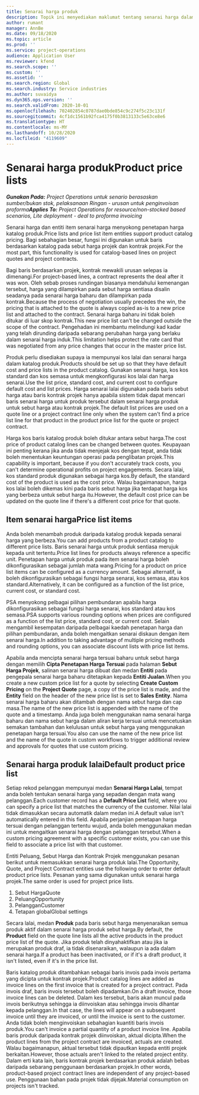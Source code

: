 ```yaml
---
title: Senarai harga produk
description: Topik ini menyediakan maklumat tentang senarai harga dalam penetapan harga katalog yang digunakan untuk sebut harga dan kontrak projek.
author: rumant
manager: AnnBe
ms.date: 09/18/2020
ms.topic: article
ms.prod: ''
ms.service: project-operations
audience: Application User
ms.reviewer: kfend
ms.search.scope: ''
ms.custom: ''
ms.assetid: ''
ms.search.region: Global
ms.search.industry: Service industries
ms.author: suvaidya
ms.dyn365.ops.version: ''
ms.search.validFrom: 2020-10-01
ms.openlocfilehash: 702402854c0787dae0bde854c9c274f5c23c131f
ms.sourcegitcommit: 4cf1dc1561b92fca4175f0b3813133c5e63ce8e6
ms.translationtype: HT
ms.contentlocale: ms-MY
ms.lasthandoff: 10/28/2020
ms.locfileid: "4119609"
---
```

# <a name="product-price-lists"></a><span data-ttu-id="f28ce-103">Senarai harga produk</span><span class="sxs-lookup"><span data-stu-id="f28ce-103">Product price lists</span></span>

<span data-ttu-id="f28ce-104">_**Gunakan Pada:** Project Operations untuk senario berasaskan sumber/bukan stok, pelaksanaan Ringan - urusan untuk penginvoisan proforma_</span><span class="sxs-lookup"><span data-stu-id="f28ce-104">_**Applies To:** Project Operations for resource/non-stocked based scenarios, Lite deployment - deal to proforma invoicing_</span></span>

<span data-ttu-id="f28ce-105">Senarai harga dan entiti item senarai harga menyokong penetapan harga katalog produk.</span><span class="sxs-lookup"><span data-stu-id="f28ce-105">Price lists and price list item entities support product catalog pricing.</span></span> <span data-ttu-id="f28ce-106">Bagi sebahagian besar, fungsi ini digunakan untuk baris berdasarkan katalog pada sebut harga projek dan kontrak projek.</span><span class="sxs-lookup"><span data-stu-id="f28ce-106">For the most part, this functionality is used for catalog-based lines on project quotes and project contracts.</span></span>

<span data-ttu-id="f28ce-107">Bagi baris berdasarkan projek, kontrak mewakili urusan selepas ia dimenangi.</span><span class="sxs-lookup"><span data-stu-id="f28ce-107">For project-based lines, a contract represents the deal after it was won.</span></span> <span data-ttu-id="f28ce-108">Oleh sebab proses rundingan biasanya mendahului kemenangan tersebut, harga yang dilampirkan pada sebut harga sentiasa disalin seadanya pada senarai harga baharu dan dilampirkan pada kontrak.</span><span class="sxs-lookup"><span data-stu-id="f28ce-108">Because the process of negotiation usually precedes the win, the pricing that is attached to the quote is always copied as-is to a new price list and attached to the contract.</span></span> <span data-ttu-id="f28ce-109">Senarai harga baharu ini tidak boleh ditukar di luar skop kontrak.</span><span class="sxs-lookup"><span data-stu-id="f28ce-109">This new price list can't be changed outside the scope of the contract.</span></span> <span data-ttu-id="f28ce-110">Pengehadan ini membantu melindungi kad kadar yang telah dirunding daripada sebarang perubahan harga yang berlaku dalam senarai harga induk.</span><span class="sxs-lookup"><span data-stu-id="f28ce-110">This limitation helps protect the rate card that was negotiated from any price changes that occur in the master price list.</span></span>

<span data-ttu-id="f28ce-111">Produk perlu disediakan supaya ia mempunyai kos lalai dan senarai harga dalam katalog produk.</span><span class="sxs-lookup"><span data-stu-id="f28ce-111">Products should be set up so that they have default cost and price lists in the product catalog.</span></span> <span data-ttu-id="f28ce-112">Gunakan senarai harga, kos kos standard dan kos semasa untuk mengkonfigurasi kos lalai dan harga senarai.</span><span class="sxs-lookup"><span data-stu-id="f28ce-112">Use the list price, standard cost, and current cost to configure default cost and list prices.</span></span> <span data-ttu-id="f28ce-113">Harga senarai lalai digunakan pada baris sebut harga atau baris kontrak projek hanya apabila sistem tidak dapat mencari baris senarai harga untuk produk tersebut dalam senarai harga produk untuk sebut harga atau kontrak projek.</span><span class="sxs-lookup"><span data-stu-id="f28ce-113">The default list prices are used on a quote line or a project contract line only when the system can't find a price list line for that product in the product price list for the quote or project contract.</span></span>

<span data-ttu-id="f28ce-114">Harga kos baris katalog produk boleh ditukar antara sebut harga.</span><span class="sxs-lookup"><span data-stu-id="f28ce-114">The cost price of product catalog lines can be changed between quotes.</span></span> <span data-ttu-id="f28ce-115">Keupayaan ini penting kerana jika anda tidak menjejak kos dengan tepat, anda tidak boleh menentukan keuntungan operasi pada penglibatan projek.</span><span class="sxs-lookup"><span data-stu-id="f28ce-115">This capability is important, because if you don't accurately track costs, you can't determine operational profits on project engagements.</span></span> <span data-ttu-id="f28ce-116">Secara lalai, kos standard produk digunakan sebagai harga kos.</span><span class="sxs-lookup"><span data-stu-id="f28ce-116">By default, the standard cost of the product is used as the cost price.</span></span> <span data-ttu-id="f28ce-117">Walau bagaimanapun, harga kos lalai boleh dikemas kini pada baris sebut harga jika terdapat harga kos yang berbeza untuk sebut harga itu.</span><span class="sxs-lookup"><span data-stu-id="f28ce-117">However, the default cost price can be updated on the quote line if there's a different cost price for that quote.</span></span>

## <a name="price-list-items"></a><span data-ttu-id="f28ce-118">Item senarai harga</span><span class="sxs-lookup"><span data-stu-id="f28ce-118">Price list items</span></span>

<span data-ttu-id="f28ce-119">Anda boleh menambah produk daripada katalog produk kepada senarai harga yang berbeza.</span><span class="sxs-lookup"><span data-stu-id="f28ce-119">You can add products from a product catalog to different price lists.</span></span> <span data-ttu-id="f28ce-120">Baris senarai harga untuk produk sentiasa merujuk kepada unit tertentu.</span><span class="sxs-lookup"><span data-stu-id="f28ce-120">Price list lines for products always reference a specific unit.</span></span> <span data-ttu-id="f28ce-121">Penetapan harga untuk produk pada item senarai harga boleh dikonfigurasikan sebagai jumlah mata wang.</span><span class="sxs-lookup"><span data-stu-id="f28ce-121">Pricing for a product on price list items can be configured as a currency amount.</span></span> <span data-ttu-id="f28ce-122">Sebagai alternatif, ia boleh dikonfigurasikan sebagai fungsi harga senarai, kos semasa, atau kos standard.</span><span class="sxs-lookup"><span data-stu-id="f28ce-122">Alternatively, it can be configured as a function of the list price, current cost, or standard cost.</span></span>

<span data-ttu-id="f28ce-123">PSA menyokong pelbagai pilihan pembundaran apabila harga dikonfigurasikan sebagai fungsi harga senarai, kos standard atau kos semasa.</span><span class="sxs-lookup"><span data-stu-id="f28ce-123">PSA supports various rounding options when prices are configured as a function of the list price, standard cost, or current cost.</span></span> <span data-ttu-id="f28ce-124">Selain mengambil kesempatan daripada pelbagai kaedah penetapan harga dan pilihan pembundaran, anda boleh mengaitkan senarai diskaun dengan item senarai harga.</span><span class="sxs-lookup"><span data-stu-id="f28ce-124">In addition to taking advantage of multiple pricing methods and rounding options, you can associate discount lists with price list items.</span></span> 

<span data-ttu-id="f28ce-125">Apabila anda mencipta senarai harga tersuai baharu untuk sebut harga dengan memilih **Cipta Penetapan Harga Tersuai** pada halaman **Sebut Harga Projek**, salinan senarai harga dibuat dan medan **Entiti** pada pengepala senarai harga baharu ditetapkan kepada **Entiti Jualan**.</span><span class="sxs-lookup"><span data-stu-id="f28ce-125">When you create a new custom price list for a quote by selecting **Create Custom Pricing** on the **Project Quote** page, a copy of the price list is made, and the **Entity** field on the header of the new price list is set to **Sales Entity**.</span></span> <span data-ttu-id="f28ce-126">Nama senarai harga baharu akan ditambah dengan nama sebut harga dan cap masa.</span><span class="sxs-lookup"><span data-stu-id="f28ce-126">The name of the new price list is appended with the name of the quote and a timestamp.</span></span> <span data-ttu-id="f28ce-127">Anda juga boleh menggunakan nama senarai harga baharu dan nama sebut harga dalam aliran kerja tersuai untuk mencetuskan semakan tambahan dan kelulusan untuk sebut harga yang menggunakan penetapan harga tersuai.</span><span class="sxs-lookup"><span data-stu-id="f28ce-127">You also can use the name of the new price list and the name of the quote in custom workflows to trigger additional review and approvals for quotes that use custom pricing.</span></span>

 
## <a name="default-product-price-list"></a><span data-ttu-id="f28ce-128">Senarai harga produk lalai</span><span class="sxs-lookup"><span data-stu-id="f28ce-128">Default product price list</span></span>
<span data-ttu-id="f28ce-129">Setiap rekod pelanggan mempunyai medan **Senarai Harga Lalai**, tempat anda boleh tentukan senarai harga yang sepadan dengan mata wang pelanggan.</span><span class="sxs-lookup"><span data-stu-id="f28ce-129">Each customer record has a **Default Price List** field, where you can specify a price list that matches the currency of the customer.</span></span> <span data-ttu-id="f28ce-130">Nilai lalai tidak dimasukkan secara automatik dalam medan ini.</span><span class="sxs-lookup"><span data-stu-id="f28ce-130">A default value isn't automatically entered in this field.</span></span> <span data-ttu-id="f28ce-131">Apabila perjanjian penetapan harga tersuai dengan pelanggan tertentu wujud, anda boleh menggunakan medan ini untuk mengaitkan senarai harga dengan pelanggan tersebut.</span><span class="sxs-lookup"><span data-stu-id="f28ce-131">When a custom pricing agreement with a specific customer exists, you can use this field to associate a price list with that customer.</span></span>

<span data-ttu-id="f28ce-132">Entiti Peluang, Sebut Harga dan Kontrak Projek menggunakan pesanan berikut untuk memasukkan senarai harga produk lalai.</span><span class="sxs-lookup"><span data-stu-id="f28ce-132">The Opportunity, Quote, and Project Contract entities use the following order to enter default product price lists.</span></span> <span data-ttu-id="f28ce-133">Pesanan yang sama digunakan untuk senarai harga projek.</span><span class="sxs-lookup"><span data-stu-id="f28ce-133">The same order is used for project price lists.</span></span>

1.  <span data-ttu-id="f28ce-134">Sebut Harga</span><span class="sxs-lookup"><span data-stu-id="f28ce-134">Quote</span></span>
2.  <span data-ttu-id="f28ce-135">Peluang</span><span class="sxs-lookup"><span data-stu-id="f28ce-135">Opportunity</span></span>
3.  <span data-ttu-id="f28ce-136">Pelanggan</span><span class="sxs-lookup"><span data-stu-id="f28ce-136">Customer</span></span>
4.  <span data-ttu-id="f28ce-137">Tetapan global</span><span class="sxs-lookup"><span data-stu-id="f28ce-137">Global settings</span></span> 

<span data-ttu-id="f28ce-138">Secara lalai, medan **Produk** pada baris sebut harga menyenaraikan semua produk aktif dalam senarai harga produk sebut harga.</span><span class="sxs-lookup"><span data-stu-id="f28ce-138">By default, the **Product** field on the quote line lists all the active products in the product price list of the quote.</span></span> <span data-ttu-id="f28ce-139">Jika produk telah dinyahaktifkan atau jika ia merupakan produk draf, ia tidak disenaraikan, walaupun ia ada dalam senarai harga.</span><span class="sxs-lookup"><span data-stu-id="f28ce-139">If a product has been inactivated, or if it's a draft product, it isn't listed, even if it's in the price list.</span></span> 

<span data-ttu-id="f28ce-140">Baris katalog produk ditambahkan sebagai baris invois pada invois pertama yang dicipta untuk kontrak projek.</span><span class="sxs-lookup"><span data-stu-id="f28ce-140">Product catalog lines are added as invoice lines on the first invoice that is created for a project contract.</span></span> <span data-ttu-id="f28ce-141">Pada invois draf, baris invois tersebut boleh dipadamkan.</span><span class="sxs-lookup"><span data-stu-id="f28ce-141">On a draft invoice, those invoice lines can be deleted.</span></span> <span data-ttu-id="f28ce-142">Dalam kes tersebut, baris akan muncul pada invois berikutnya sehingga ia diinvoiskan atau sehingga invois dihantar kepada pelanggan.</span><span class="sxs-lookup"><span data-stu-id="f28ce-142">In that case, the lines will appear on a subsequent invoice until they are invoiced, or until the invoice is sent to the customer.</span></span> <span data-ttu-id="f28ce-143">Anda tidak boleh menginvoiskan sebahagian kuantiti baris invois produk.</span><span class="sxs-lookup"><span data-stu-id="f28ce-143">You can't invoice a partial quantity of a product invoice line.</span></span> <span data-ttu-id="f28ce-144">Apabila baris produk daripada kontrak projek diinvoiskan, aktual dicipta.</span><span class="sxs-lookup"><span data-stu-id="f28ce-144">When the product lines from the project contract are invoiced, actuals are created.</span></span> <span data-ttu-id="f28ce-145">Walau bagaimanapun, aktual tersebut tidak dipautkan kepada entiti projek berkaitan.</span><span class="sxs-lookup"><span data-stu-id="f28ce-145">However, those actuals aren't linked to the related project entity.</span></span> <span data-ttu-id="f28ce-146">Dalam erti kata lain, baris kontrak projek berdasarkan produk adalah bebas daripada sebarang penggunaan berdasarkan projek.</span><span class="sxs-lookup"><span data-stu-id="f28ce-146">In other words, product-based project contract lines are independent of any project-based use.</span></span> <span data-ttu-id="f28ce-147">Penggunaan bahan pada projek tidak dijejak.</span><span class="sxs-lookup"><span data-stu-id="f28ce-147">Material consumption on projects isn't tracked.</span></span>
